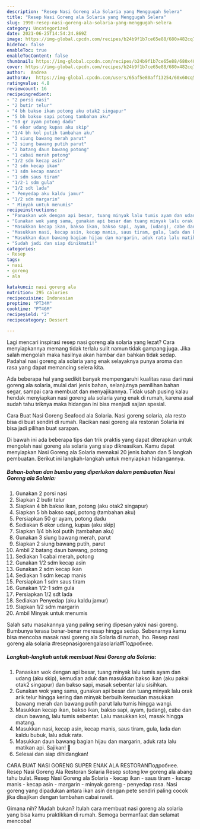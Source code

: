 ```yaml
---
description: "Resep Nasi Goreng ala Solaria yang Menggugah Selera"
title: "Resep Nasi Goreng ala Solaria yang Menggugah Selera"
slug: 1990-resep-nasi-goreng-ala-solaria-yang-menggugah-selera
category: Uncategorized
date: 2021-06-25T14:54:24.869Z
image: https://img-global.cpcdn.com/recipes/b24b9f1b7ce65e88/680x482cq70/nasi-goreng-ala-solaria-foto-resep-utama.jpg
hideToc: false
enableToc: true
enableTocContent: false
thumbnail: https://img-global.cpcdn.com/recipes/b24b9f1b7ce65e88/680x482cq70/nasi-goreng-ala-solaria-foto-resep-utama.jpg
cover: https://img-global.cpcdn.com/recipes/b24b9f1b7ce65e88/680x482cq70/nasi-goreng-ala-solaria-foto-resep-utama.jpg
author:  Andrea
authorAv:  https://img-global.cpcdn.com/users/65af5e80aff13254/60x60cq50/avatar.jpg
ratingvalue: 4.8
reviewcount: 16
recipeingredient:
- "2 porsi nasi"
- "2 butir telur"
- "4 bh bakso ikan potong aku otak2 singapur"
- "5 bh bakso sapi potong tambahan aku"
- "50 gr ayam potong dadu"
- "6 ekor udang kupas aku skip"
- "1/4 bh kol putih tambahan aku"
- "3 siung bawang merah parut"
- "2 siung bawang putih parut"
- "2 batang daun bawang potong"
- "1 cabai merah potong"
- "1/2 sdm kecap asin"
- "2 sdm kecap ikan"
- "1 sdm kecap manis"
- "1 sdm saus tiram"
- "1/2-1 sdm gula"
- "1/2 sdt lada"
- " Penyedap aku kaldu jamur"
- "1/2 sdm margarin"
- " Minyak untuk menumis"
recipeinstructions:
- "Panaskan wok dengan api besar, tuang minyak lalu tumis ayam dan udang (aku skip), kemudian aduk dan masukkan bakso ikan (aku pakai otak2 singapur) dan bakso sapi, masak sebentar lalu sisihkan."
- "Gunakan wok yang sama, gunakan api besar dan tuang minyak lalu orak arik telur hingga kering dan minyak berbuih kemudian masukkan bawang merah dan bawang putih parut lalu tumis hingga wangi."
- "Masukkan kecap ikan, bakso ikan, bakso sapi, ayam, (udang), cabe dan daun bawang, lalu tumis sebentar. Lalu masukkan kol, masak hingga matang."
- "Masukkan nasi, kecap asin, kecap manis, saus tiram, gula, lada dan kaldu bubuk, lalu aduk rata."
- "Masukkan daun bawang bagian hijau dan margarin, aduk rata lalu matikan api. Sajikan! 🧡"
- "Sudah jadi dan siap dinikmati!"
categories:
- Resep
tags:
- nasi
- goreng
- ala

katakunci: nasi goreng ala 
nutrition: 295 calories
recipecuisine: Indonesian
preptime: "PT34M"
cooktime: "PT46M"
recipeyield: "2"
recipecategory: Dessert

---
```



Lagi mencari inspirasi resep nasi goreng ala solaria yang lezat? Cara menyiapkannya memang tidak terlalu sulit namun tidak gampang juga. Jika salah mengolah maka hasilnya akan hambar dan bahkan tidak sedap. Padahal nasi goreng ala solaria yang enak selayaknya punya aroma dan rasa yang dapat memancing selera kita.


Ada beberapa hal yang sedikit banyak mempengaruhi kualitas rasa dari nasi goreng ala solaria, mulai dari jenis bahan, selanjutnya pemilihan bahan segar, sampai cara membuat dan menyajikannya. Tidak usah pusing kalau hendak menyiapkan nasi goreng ala solaria yang enak di rumah, karena asal sudah tahu triknya maka hidangan ini bisa menjadi sajian spesial.

Cara Buat Nasi Goreng Seafood ala Solaria. Nasi goreng solaria, ala resto bisa di buat sendiri di rumah. Racikan nasi goreng ala restoran Solaria ini bisa jadi pilihan buat sarapan.


Di bawah ini ada beberapa tips dan trik praktis yang dapat diterapkan untuk mengolah nasi goreng ala solaria yang siap dikreasikan. Kamu dapat menyiapkan Nasi Goreng ala Solaria memakai 20 jenis bahan dan 5 langkah pembuatan. Berikut ini langkah-langkah untuk menyiapkan hidangannya.

<!--inarticleads1-->

##### Bahan-bahan dan bumbu yang diperlukan dalam pembuatan Nasi Goreng ala Solaria:

1. Gunakan 2 porsi nasi
1. Siapkan 2 butir telur
1. Siapkan 4 bh bakso ikan, potong (aku otak2 singapur)
1. Siapkan 5 bh bakso sapi, potong (tambahan aku)
1. Persiapkan 50 gr ayam, potong dadu
1. Sediakan 6 ekor udang, kupas (aku skip)
1. Siapkan 1/4 bh kol putih (tambahan aku)
1. Gunakan 3 siung bawang merah, parut
1. Siapkan 2 siung bawang putih, parut
1. Ambil 2 batang daun bawang, potong
1. Sediakan 1 cabai merah, potong
1. Gunakan 1/2 sdm kecap asin
1. Gunakan 2 sdm kecap ikan
1. Sediakan 1 sdm kecap manis
1. Persiapkan 1 sdm saus tiram
1. Gunakan 1/2-1 sdm gula
1. Persiapkan 1/2 sdt lada
1. Sediakan  Penyedap (aku kaldu jamur)
1. Siapkan 1/2 sdm margarin
1. Ambil  Minyak untuk menumis


Salah satu masakannya yang paling sering dipesan yakni nasi goreng. Bumbunya terasa benar-benar meresap hingga sedap. Sebenarnya kamu bisa mencoba masak nasi goreng ala Solaria di rumah, lho. Resep nasi goreng ala solaria #resepnasigorengalasolaria#Подробнее. 

<!--inarticleads2-->

##### Langkah-langkah untuk membuat Nasi Goreng ala Solaria:

1. Panaskan wok dengan api besar, tuang minyak lalu tumis ayam dan udang (aku skip), kemudian aduk dan masukkan bakso ikan (aku pakai otak2 singapur) dan bakso sapi, masak sebentar lalu sisihkan.
1. Gunakan wok yang sama, gunakan api besar dan tuang minyak lalu orak arik telur hingga kering dan minyak berbuih kemudian masukkan bawang merah dan bawang putih parut lalu tumis hingga wangi.
1. Masukkan kecap ikan, bakso ikan, bakso sapi, ayam, (udang), cabe dan daun bawang, lalu tumis sebentar. Lalu masukkan kol, masak hingga matang.
1. Masukkan nasi, kecap asin, kecap manis, saus tiram, gula, lada dan kaldu bubuk, lalu aduk rata.
1. Masukkan daun bawang bagian hijau dan margarin, aduk rata lalu matikan api. Sajikan! 🧡
1. Selesai dan siap dihidangkan!

CARA BUAT NASI GORENG SUPER ENAK ALA RESTORANПодробнее. Resep Nasi Goreng Ala Restoran Solaria Resep sotong kw goreng ala abang tahu bulat. Resep Nasi Goreng ala Solaria - kecap ikan - saus tiram - kecap manis - kecap asin - margarin - minyak goreng - penyedap rasa. Nasi goreng yang dipadukan antara ikan asin dengan pete sendiri paling cocok jika disajikan dengan tambahan cabai rawit. 

Gimana nih? Mudah bukan? Itulah cara membuat nasi goreng ala solaria yang bisa kamu praktikkan di rumah. Semoga bermanfaat dan selamat mencoba!
